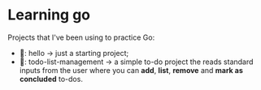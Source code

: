 # Learning go

Projects that I've been using to practice Go:
- :file_folder:: hello -> just a starting project;
- :file_folder:: todo-list-management -> a simple to-do project the reads standard inputs from the user where you can **add**, **list**, **remove** and **mark as concluded** to-dos.
